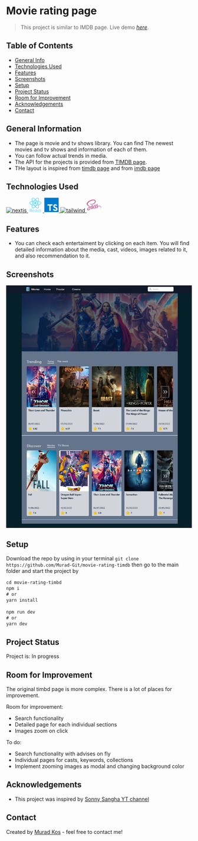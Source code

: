 # Movie rating page
> This project is similar to IMDB page. 
> Live demo [_here_](https://movie-rating-timdb.vercel.app/).

## Table of Contents
* [General Info](#general-information)
* [Technologies Used](#technologies-used)
* [Features](#features)
* [Screenshots](#screenshots)
* [Setup](#setup)
* [Project Status](#project-status)
* [Room for Improvement](#room-for-improvement)
* [Acknowledgements](#acknowledgements)
* [Contact](#contact)
<!-- * [License](#license) -->


## General Information
- The page is movie and tv shows library. You can find The newest movies and tv shows and information of each of them.
- You can follow actual trends in media.
- The API for the projects is provided from [TIMDB page](https://developers.themoviedb.org/).
- THe layout is inspired from [timdb page](https://www.themoviedb.org/) and from [imdb page](https://www.imdb.com/)


## Technologies Used
<a href="https://nextjs.org/" target="_blank" rel="noreferrer"> <img src="https://cdn.worldvectorlogo.com/logos/nextjs-2.svg" alt="nextjs" width="40" height="40"/> </a> <a href="https://reactjs.org/" target="_blank" rel="noreferrer"> <img src="https://raw.githubusercontent.com/devicons/devicon/master/icons/react/react-original-wordmark.svg" alt="react" width="40" height="40"/> </a> <a href="https://www.typescriptlang.org/" target="_blank" rel="noreferrer"> <img src="https://raw.githubusercontent.com/devicons/devicon/master/icons/typescript/typescript-original.svg" alt="typescript" width="40" height="40"/> </a> <a href="https://tailwindcss.com/" target="_blank" rel="noreferrer"> <img src="https://www.vectorlogo.zone/logos/tailwindcss/tailwindcss-icon.svg" alt="tailwind" width="40" height="40"/> </a> <a href="https://sass-lang.com" target="_blank" rel="noreferrer"> <img src="https://raw.githubusercontent.com/devicons/devicon/master/icons/sass/sass-original.svg" alt="sass" width="40" height="40"/> </a> 



## Features
- You can check each entertaiment by clicking on each item. You will find detailed information about the media, cast, videos, images related to it, and also recommendation to it.


## Screenshots
![Example screenshot](./public/page_screenshot.png)
<!-- If you have screenshots you'd like to share, include them here. -->


## Setup
Download the repo by using in your terminal ```git clone https://github.com/Murad-Git/movie-rating-timdb```
then go to the main folder and start the project by
```
cd movie-rating-timbd
npm i
# or 
yarn install

npm run dev
# or
yarn dev
```

## Project Status
Project is: In progress


## Room for Improvement
The original timbd page is more complex. There is a lot of places for improvement.

Room for improvement:
- Search functionality
- Detailed page for each individual sections 
- Images zoom on click

To do:
- Search functionality with advises on fly
- Individual pages for casts, keywords, collections
- Implement zooming images as modal and changing background color


## Acknowledgements

- This project was inspired by [Sonny Sangha YT channel](https://www.youtube.com/watch?v=MqDlsjc8GLo)


## Contact
Created by [Murad Kos](https://welcomeportfolio.netlify.app/) - feel free to contact me!
